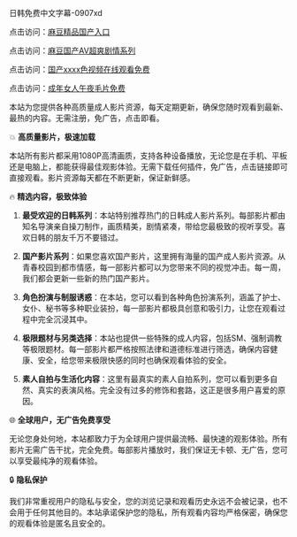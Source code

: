 日韩免费中文字幕-0907xd

点击访问：<a href="https://heiliaowzu4ur.pages.dev">麻豆精品国产入口</a>

点击访问：<a href="https://heiliaoxwd5i8.pages.dev">麻豆国产AⅤ超爽剧情系列</a>

点击访问：<a href="https://heiliaoe8ajia.pages.dev">国产xxxx色视频在线观看免费</a>

点击访问：<a href="https://heiliaoow5kzm.pages.dev">成年女人午夜毛片免费</a>


本站为您提供各种高质量成人影片资源，每天定期更新，确保您随时观看到最新、最热的内容。无需注册，免广告，点击即看。

💥 **高质量影片，极速加载**

本站所有影片都采用1080P高清画质，支持各种设备播放，无论您是在手机、平板还是电脑上，都能获得最佳观影体验。无需下载任何插件，免广告，点击链接即可直接观看。影片资源每天都在不断更新，保证新鲜感。

🔥 **精选内容，极致体验**

1. **最受欢迎的日韩系列**：本站特别推荐热门的日韩成人影片系列。每部影片都由知名导演亲自操刀制作，画质精美，剧情紧凑，带给您最极致的视听享受。喜欢日韩的朋友千万不要错过。

2. **国产影片系列**：如果您喜欢国产影片，这里拥有海量的国产成人影片资源。从青春校园到都市情感，每一部影片都可以为您带来不同的视觉冲击。每一周，我们都会更新一些新的热门国产影片。

3. **角色扮演与制服诱惑**：在本站，您可以看到各种角色扮演系列，涵盖了护士、女仆、秘书等多种职业装扮，每一部影片都极具创意和吸引力，让您在观看过程中完全沉浸其中。

4. **极限题材与另类选择**：本站也提供一些特殊的成人内容，包括SM、强制调教等极限题材。每一部影片都严格按照法律和道德标准进行筛选，确保内容健康、安全，给您带来极限快感的同时也确保观看体验的安全。

5. **素人自拍与生活化内容**：这里有最真实的素人自拍系列，您可以看到更多自然、真实的表演风格。完全没有过多的修饰和套路，这正是很多用户喜爱的原因。

🌐 **全球用户，无广告免费享受**

无论您身处何地，本站都致力于为全球用户提供最流畅、最快速的观影体验。所有影片无需广告干扰，完全免费。每部影片播放时，我们保证无卡顿、无广告，您可以享受最纯净的观看体验。

🔒 **隐私保护**

我们非常重视用户的隐私与安全，您的浏览记录和观看历史永远不会被记录，也不会用于任何其他目的。本站承诺保护您的隐私，所有观看内容均严格保密，确保您的观看体验是匿名且安全的。

<span style="display:none;">[Canonical link]( https://github.com/dd098/78907 ）</span>
